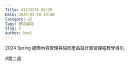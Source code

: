 ```yaml
---
Title: 41123235 02/29
Date: 2024-02-18 14:00
Category: w2
Tags: 網誌編寫
Slug: 2
Author: kmol
---
```


2024 Spring 網際內容管理與協同產品設計實習課程教學導引.

<!-- PELICAN_END_SUMMARY -->

#第二週